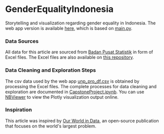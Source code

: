 # GenderEqualityIndonesia
Storytelling and visualization regarding gender equality in Indonesia. The web app version is available [here](https://tmtsmrsl-genderequalityindonesia-main-jbyfzo.streamlitapp.com/), which is based on [main.py](main.py).
### Data Sources
All data for this article are sourced from [Badan Pusat Statistik](https://www.bps.go.id/) in form of Excel files. The Excel files are also available on [this repository](Excel%20Data).

### Data Cleaning and Exploration Steps
The csv data used by the web app [unp_pro_df.csv](unp_pro_df.csv) is obtained by processing the Excel files. The complete processes for data cleaning and exploration are documented in [CapstoneProject.ipynb](CapstoneProject.ipynb). You can use [NBViewer](https://nbviewer.org/) to view the Plotly visualization output online.

### Inspiration
This article was inspired by [Our World in Data](https://ourworldindata.org/), an open-source publication that focuses on the world's largest problem.
